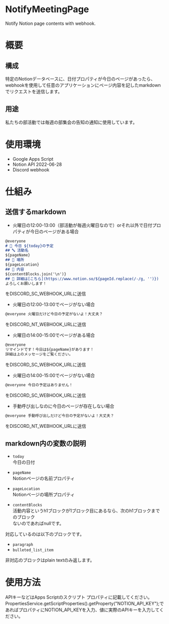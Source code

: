 # NotifyMeetingPage
Notify Notion page contents with webhook.

# 概要
## 構成
特定のNotionデータベースに、日付プロパティが今日のページがあったら、webhookを使用して任意のアプリケーションにページ内容を記したmarkdownでリクエストを送信します。

## 用途
私たちの部活動では毎週の部集会の告知の通知に使用しています。

# 使用環境
- Google Apps Script
- Notion API 2022-06-28
- Discord webhook

# 仕組み
## 送信するmarkdown

- 火曜日の12:00-13:00（部活動が毎週火曜日なので）orそれ以外で日付プロパティが今日のページがある場合

```markdown:message.md
@everyone
# 📅 今日 ${today}の予定
## 🔤 活動名
${pageName}
## 🚩 場所
${pageLocation}
## 📝 内容
${contentBlocks.join('\n')}
## 📌 詳細は[こちら](https://www.notion.so/${pageId.replace(/-/g, '')})
よろしくお願いします！
```  
をDISCORD_SC_WEBHOOK_URLに送信  

- 火曜日の12:00-13:00でページがない場合
```markdown:message.md
@everyone 火曜日だけど今日の予定がないよ！大丈夫？
```
をDISCORD_NT_WEBHOOK_URLに送信  
  
- 火曜日の14:00-15:00でページがある場合
```markdown:message.md
@everyone 
リマインドです！今日は${pageName}があります！
詳細は上のメッセージをご覧ください。
```
をDISCORD_SC_WEBHOOK_URLに送信  

- 火曜日の14:00-15:00でページがない場合
```markdown:message.md
@everyone 今日の予定はありません！
```
をDISCORD_SC_WEBHOOK_URLに送信  
  
- 手動呼び出しなのに今日のページが存在しない場合
```markdown:message.md
@everyone 手動呼び出しだけど今日の予定がないよ！大丈夫？
```
をDISCORD_NT_WEBHOOK_URLに送信

  
## markdown内の変数の説明

- `today`  
今日の日付  
  
- `pageName`  
Notionページの名前プロパティ  
  
- `pageLocation`  
Notionページの場所プロパティ  
  
- `contentBlocks`  
活動内容というh1ブロックが1ブロック目にあるなら、次のh1ブロックまでのブロック  
  ないのであればnullです。
  
対応しているのは以下のブロックです。  
- `paragraph`
- `bulleted_list_item`  

非対応のブロックはplain textのみ返します。  
  
# 使用方法
APIキーなどはApps Scriptのスクリプト プロパティに記載してください。
PropertiesService.getScriptProperties().getProperty("NOTION_API_KEY");であればプロパティにNOTION_API_KEYを入力、値に実際のAPIキーを入力してください。
